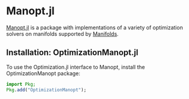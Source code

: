 # Manopt.jl

[Manopt.jl](https://github.com/JuliaManifolds/Manopt.jl) is a package with implementations of a variety of optimization solvers on manifolds supported by
[Manifolds](https://github.com/JuliaManifolds/Manifolds.jl).

## Installation: OptimizationManopt.jl

To use the Optimization.jl interface to Manopt, install the OptimizationManopt package:

```julia
import Pkg;
Pkg.add("OptimizationManopt");
```
